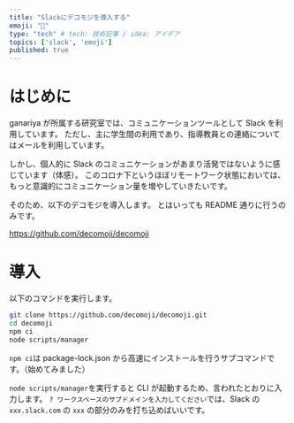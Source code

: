 ```yaml
---
title: "Slackにデコモジを導入する"
emoji: "🔖"
type: "tech" # tech: 技術記事 / idea: アイデア
topics: ['slack', 'emoji']
published: true
---
```


# はじめに

ganariya が所属する研究室では、コミュニケーションツールとして Slack を利用しています。
ただし、主に学生間の利用であり、指導教員との連絡についてはメールを利用しています。

しかし、個人的に Slack のコミュニケーションがあまり活発ではないように感じています（体感）。
このコロナ下というほぼリモートワーク状態においては、もっと意識的にコミュニケーション量を増やしていきたいです。

そのため、以下のデコモジを導入します。
とはいっても README 通りに行うのみです。

https://github.com/decomoji/decomoji

# 導入

以下のコマンドを実行します。

```bash
git clone https://github.com/decomoji/decomoji.git
cd decomoji
npm ci
node scripts/manager
```

`npm ci`は package-lock.json から高速にインストールを行うサブコマンドです。（始めてみました）

`node scripts/manager`を実行すると CLI が起動するため、言われたとおりに入力します。
`? ワークスペースのサブドメインを入力してください`では、Slack の `xxx.slack.com` の `xxx` の部分のみを打ち込めばいいです。

